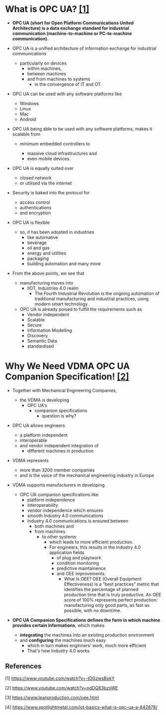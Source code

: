 # What is OPC UA? [[1]](#1)
- **OPC UA (short for Open Platform Communications United Architecture) is a data exchange standard for industrial communication (machine-to-machine or PC-to-machine communication).**
- OPC UA is a unified architecture of information exchange for industrial communications 
    - particularly on devices 
        - within machines, 
        - between machines 
        - and from machines to systems 
            - in the convergence of IT and OT.
- OPC UA can be used with any software platforms like
    - Windows 
    - Linux
    - Mac
    - Android
- OPC UA being able to be used with any software platforms, makes it scalable from 
    - minimum embedded controllers to
        
        - massive cloud infrastructures and 
        - even mobile devices.

- OPC UA is equally suited over 
    - closed network
    - or utilised via the internet

- Security is baked into the protocol for 
    - access control
    - authentications
    - and encryption

- OPC UA is flexible
    - so, it has been adopted in industries 
        - like automative
        - beverage
        - oil and gas
        - energy and utilities
        - packaging
        - building automation and many more

- From the above points, we see that
    - manufacturing moves into 
        - IIOT, Industries 4.0 realm
            - The Fourth Industrial Revolution is the ongoing automation of traditional manufacturing and industrial practices, using modern smart technology.
    - OPC UA is already poised to fulfill the requirements such as 
        - Vendor Independent
        - Scalable
        - Secure
        - Information Modelling
        - Discovery
        - Semantic Data
        - standardised


# Why We Need VDMA OPC UA Companion Specification! [[2]](#2)

- Together with Mechanical Engineering Companies,
    - the VDMA is developing
        - OPC UA's
            - companion specifications
                - question is why?

- OPC UA allows engineers               
    - a platform independent
    - interoperable
    - and vendor independent integration of 
        - different machines in production

- VDMA represents 
    - more than 3200 member companies 
    - and is the voice of the mechanical engineering industry in Europe

- VDMA supports manufacturers in developing
    - OPC UA companion specifications like 
        - platform independence
        - interoperability
        - vendor independence 
    which ensures 
        - smooth Industry 4.0 communications
        - Industry 4.0 communications is ensured between 
            - both machines and 
            - from machines 
                - to other systems
                    - which leads to more efficient production.
                    - For engineers, this results in the Industry 4.0 application fields
                        - of plug and play/work
                        - condition monitoring
                        - predictive maintainence 
                        - and OEE improvements.
                            - What Is OEE? OEE (Overall Equipment Effectiveness) is a “best practices” metric that identifies the percentage of planned production time that is truly productive. An OEE score of 100% represents perfect production: manufacturing only good parts, as fast as possible, with no downtime.

- **OPC UA Companion Specifications defines the form in which machine provides certain informations**, which makes
    - **integrating** the machines into an existing production environment
    - and **configuring** the machines much easy
        - which in turn makes enginners' work, much more efficient
        - That's how Industry 4.0 works




## References
<a id="1">[1]</a> 
https://www.youtube.com/watch?v=-tDGzwsBokY

<a id="2">[2]</a> 
https://www.youtube.com/watch?v=odDQ83bzoWE

<a id="3">[3]</a>
https://www.leanproduction.com/oee.html

<a id="4">[4]</a>
https://www.spotlightmetal.com/iot-basics-what-is-opc-ua-a-842878/



